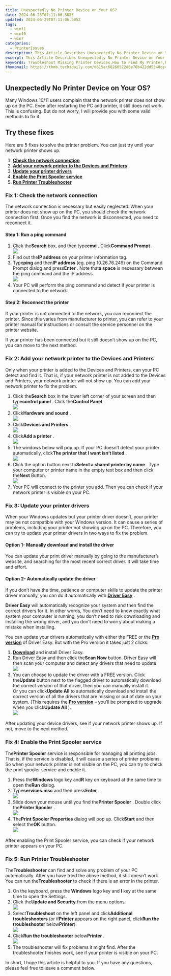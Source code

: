 ```yaml
---
title: Unexpectedly No Printer Device on Your OS?
date: 2024-06-28T07:11:06.505Z
updated: 2024-06-29T07:11:06.505Z
tags:
  - win11
  - win10
  - win7
categories:
  - PrinterIssues
description: This Article Describes Unexpectedly No Printer Device on Your OS?
excerpt: This Article Describes Unexpectedly No Printer Device on Your OS?
keywords: Troubleshoot Missing Printer Devices,How to Find My Printer,Printer OS Detection Issues,Add Missing Printer Support,Fix Printer Connectivity Problems,Printer Driver Installation Guide,Locate Hidden Printer Devices
thumbnail: https://thmb.techidaily.com/d615ac68260522d8e70b422dd5540cece714bbc625d61d049281d91eac42f958.jpg
---
```


## Unexpectedly No Printer Device on Your OS?

 Many Windows 10/11 users complain that the network printer does not show up on the PC. Even after restarting the PC and printer, it still does not work. This is confusing. But do not worry, I will provide you with some valid methods to fix it.

## Try these fixes

 Here are 5 fixes to solve the printer problem. You can just try until your network printer shows up.

1. **[Check the network connection](#fix1)**
2. **[Add your network printer to the Devices and Printers](#fix2)**
3. **[Update your printer drivers](#fix3)**
4. **[Enable the Print Spooler service](#fix4)**
5. **[Run Printer Troubleshooter](#fix5)**

### Fix 1: Check the network connection

 The network connection is necessary but easily neglected. When your printer does not show up on the PC, you should check the network connection first. Once you find the network is disconnected, you need to reconnect it.

#### Step 1: Run a ping command

1. Click the**Search** box, and then type**cmd** . Click**Command Prompt** .  
![](https://images.drivereasy.com/wp-content/uploads/2022/04/2022-04-26_10-35-52.jpg)
2. Find out the**IP address** on your printer information tag.
3. Type**ping** and then**IP address** (eg. ping 10.26.76.249) on the Command Prompt dialog and press**Enter** . Note that**a space** is necessary between the ping command and the IP address.  
![](https://images.drivereasy.com/wp-content/uploads/2022/04/2022-04-28_10-58-4011111-1.png)
4. Your PC will perform the ping command and detect if your printer is connected to the network.

#### Step 2: Reconnect the printer

 If your printer is not connected to the network, you can reconnect the printer. Since this varies from manufacturer to printer, you can refer to your printer manual for instructions or consult the service personnel on the printer website.

 If your printer has been connected but it still doesn’t show up on the PC, you can move to the next method.

### Fix 2: Add your network printer to the Devices and Printers

 Only when your printer is added to the Devices and Printers, can your PC detect and find it. That is, if your network printer is not added to the Devices and Printers, your network printer will not show up. You can add your network printer to fix the problem.

1. Click the**Search** box in the lower left corner of your screen and then type**control panel** . Click the**Control Panel** .  
![](https://images.drivereasy.com/wp-content/uploads/2022/04/2022-04-25_17-04-59.jpg)
2. Click**Hardware and sound** .  
![](https://images.drivereasy.com/wp-content/uploads/2022/04/2022-04-27_10-26-01.jpg)
3. Click**Devices and Printers** .  
![](https://images.drivereasy.com/wp-content/uploads/2022/04/2022-04-25_17-12-20.jpg)
4. Click**Add a printer** .  
![](https://images.drivereasy.com/wp-content/uploads/2022/04/2022-04-25_17-14-40.jpg)
5. The windows below will pop up. If your PC doesn’t detect your printer automatically, click**The printer that I want isn’t listed** .  
![](https://images.drivereasy.com/wp-content/uploads/2022/04/2022-04-25_17-16-52.jpg)
6. Click the option button next to**Select a shared printer by name** . Type your computer or printer name in the empty text box and then click the**Next** Button.  
![](https://images.drivereasy.com/wp-content/uploads/2022/04/2022-04-25_17-21-34.jpg)
7. Your PC will connect to the printer you add. Then you can check if your network printer is visible on your PC.

### Fix 3: Update your printer drivers

 When your Windows updates but your printer driver doesn’t, your printer may be not compatible with your Windows version. It can cause a series of problems, including your printer not showing up on the PC. Therefore, you can try to update your printer drivers in two ways to fix the problem.

#### **Option 1- Manually download and install the driver**

 You can update your print driver manually by going to the manufacturer’s website, and searching for the most recent correct driver. It will take time and effort.

#### **Option 2- Automatically update the driver**

 If you don’t have the time, patience or computer skills to update the printer driver manually, you can do it automatically with **[Driver Easy](https://tools.techidaily.com/drivereasy/download/)**  .

**Driver Easy** will automatically recognize your system and then find the correct drivers for it. In other words, You don’t need to know exactly what system your computer is running, you don’t need to risk downloading and installing the wrong driver, and you don’t need to worry about making a mistake when installing.

 You can update your drivers automatically with either the FREE or the **[Pro version](https://tools.techidaily.com/drivereasy/download/)**  of Driver Easy. But with the Pro version it takes just 2 clicks:

1. **[Download](https://tools.techidaily.com/drivereasy/download/)**  and install Driver Easy.
2. Run Driver Easy and then click the**Scan Now** button. Driver Easy will then scan your computer and detect any drivers that need to update.  
![](https://images.drivereasy.com/wp-content/uploads/2022/04/2022-04-15_15-08-24-2.jpg)
3. You can choose to update the driver with a FREE version. Click the**Update** button next to the flagged driver to automatically download the correct version of that driver, then you can manually install it.  
 Or you can click**Update All** to automatically download and install the correct version of all the drivers that are missing or out of date on your system. (This requires the **[Pro version](https://tools.techidaily.com/drivereasy/download/)**  – you’ll be prompted to upgrade when you click**Update All** ).  
![](https://images.drivereasy.com/wp-content/uploads/2022/04/2022-04-25_17-36-56.jpg)

 After updating your device drivers, see if your network printer shows up. If not, move to the next method.

### Fix 4: Enable the Print Spooler service

 The**Printer Spooler** service is responsible for managing all printing jobs. That is, if the service is disabled, it will cause a series of printer problems. So when your network printer is not visible on the PC, you can try to check the print spooler service and enable it.

1. Press the**Windows** logo key and**R** key on keyboard at the same time to open the**Run** dialog.
2. Type**services.msc** and then press**Enter** .  
![](https://images.drivereasy.com/wp-content/uploads/2022/04/2022-04-28_09-01-23.jpg)
3. Slide down your mouse until you find the**Printer Spooler** . Double click the**Printer Spooler** .  
![](https://images.drivereasy.com/wp-content/uploads/2022/04/2022-04-25_14-52-42.jpg)
4. The**Print Spooler Properties** dialog will pop up. Click**Start** and then select the**OK** button.  
![](https://images.drivereasy.com/wp-content/uploads/2022/04/2022-04-25_14-54-08.jpg)

 After enabling the Print Spooler service, you can check if your network printer appears on your PC.

### Fix 5: Run Printer Troubleshooter

 The**Troubleshooter** can find and solve any problem of your PC automatically. After you have tried the above method, it still doesn’t work. You can run the**Troubleshooter** to check if there is an error in the printer.

1. On the keyboard, press the **Windows** logo key and **I** key at the same time to open the Settings.
2. Click the**Update and Security** from the menu options.  
![](https://images.drivereasy.com/wp-content/uploads/2022/04/2022-04-27_15-46-21-1.jpg)
3. Select**Troubleshoot** on the left panel and click**Additional troubleshooters** (or if**Printer** appears on the right panel, click**Run the troubleshooter** below**Printer**).  
![](https://images.drivereasy.com/wp-content/uploads/2022/04/2022-04-25_15-20-39.jpg)
4. Click**Run the troubleshooter** below**Printer** .  
![](https://images.drivereasy.com/wp-content/uploads/2022/04/2022-04-25_15-23-50.jpg)
5. The troubleshooter will fix problems it might find. After the troubleshooter finishes work, see if your printer is visible on your PC.

 In short, I hope this article is helpful to you. If you have any questions, please feel free to leave a comment below.

<ins class="adsbygoogle"
     style="display:block"
     data-ad-format="autorelaxed"
     data-ad-client="ca-pub-7571918770474297"
     data-ad-slot="1223367746"></ins>



<ins class="adsbygoogle"
     style="display:block"
     data-ad-client="ca-pub-7571918770474297"
     data-ad-slot="8358498916"
     data-ad-format="auto"
     data-full-width-responsive="true"></ins>


